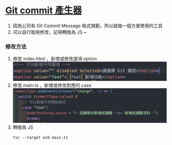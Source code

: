 # [Git commit 產生器](https://minglin1995.github.io/Git-Tool/index.html)

1. 因為公司有 Git Commit Message 格式規範，所以就做一個方便使用的工具
2. 可以自行取用修改，記得轉換為 JS ~

### 修改方法

1. 修改 index.html ，新增或修改選項 option ![HTML](image.png)
2. 修改 main.ts ，新增或修改對應的 case ![TS](image-1.png)
3. 轉換為 JS
   ```
   tsc --target es6 main.ts
   ```
